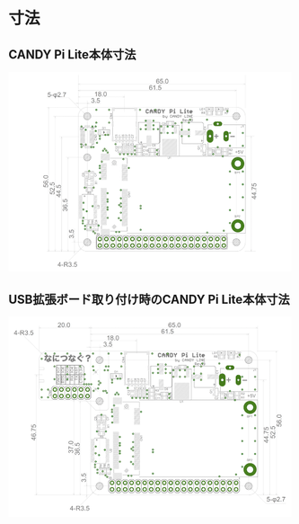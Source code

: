# 寸法

## CANDY Pi Lite本体寸法

![CANDY Pi Lite](/assets/candy-pi-lite-size.png)

## USB拡張ボード取り付け時のCANDY Pi Lite本体寸法

![CANDY Pi Lite with USB board](/assets/candy-pi-lite-size_usbboard.png)
